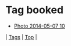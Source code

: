 <!--
title: Tag booked
date: 2020-06-28T15:26:59.525Z
tags:
-->
# Tag booked

 * [Photo 2014-05-07 10](85010138749.md)

| [Tags](tags.md) | [Top](index.md) |
